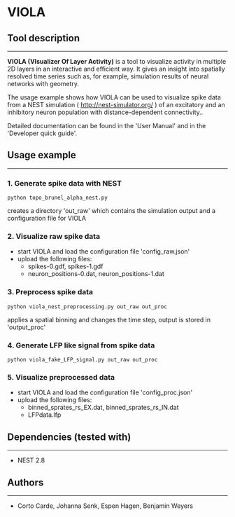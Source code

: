 # VIOLA

## Tool description

---
**VIOLA (VIsualizer Of Layer Activity)**
is a tool to visualize activity in multiple 2D layers in an interactive and
efficient way. It gives an insight into spatially resolved time series
such as, for example, simulation results of neural networks with geometry.

The usage example shows how VIOLA can be used to visualize spike data from a
NEST simulation ( http://nest-simulator.org/ ) of an excitatory and an
inhibitory neuron population with distance-dependent connectivity..

Detailed documentation can be found in the 'User Manual' and in the 'Developer
quick guide'.

## Usage example

---
### 1. Generate spike data with NEST

    python topo_brunel_alpha_nest.py

creates a directory 'out_raw' which contains the simulation output and a
configuration file for VIOLA

### 2. Visualize raw spike data

- start VIOLA and load the configuration file 'config_raw.json'
- upload the following files:
  - spikes-0.gdf, spikes-1.gdf
  - neuron_positions-0.dat, neuron_positions-1.dat

### 3. Preprocess spike data

    python viola_nest_preprocessing.py out_raw out_proc

applies a spatial binning and changes the time step, output is stored in
'output_proc'

### 4. Generate LFP like signal from spike data

    python viola_fake_LFP_signal.py out_raw out_proc

### 5. Visualize preprocessed data
- start VIOLA and load the configuration file 'config_proc.json'
- upload the following files:
  - binned_sprates_rs_EX.dat, binned_sprates_rs_IN.dat
  - LFPdata.lfp

## Dependencies (tested with)

---
- NEST 2.8

## Authors

---
- Corto Carde, Johanna Senk, Espen Hagen, Benjamin Weyers

